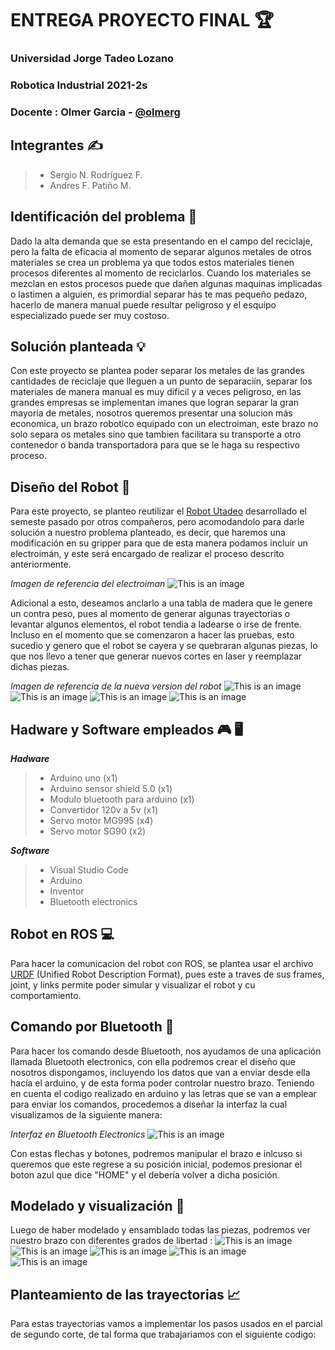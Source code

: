 # ENTREGA PROYECTO FINAL :trophy:

### Universidad Jorge Tadeo Lozano 
### Robotica Industrial 2021-2s
### Docente : Olmer Garcia - [@olmerg](https://github.com/olmerg)  
## Integrantes :writing_hand:
> - Sergio N. Rodríguez F.
> - Andres F. Patiño M.
## Identificación del problema :mag_right:
Dado la alta demanda que se esta presentando en el campo del reciclaje, pero la falta de eficacia al momento de separar algunos metales de otros materiales se crea un problema ya que todos estos materiales tienen procesos diferentes al momento de reciclarlos. Cuando los materiales se mezclan en estos procesos puede que dañen algunas maquinas implicadas o lastimen a alguien, es primordial separar has te mas pequeño pedazo, hacerlo de manera manual puede resultar peligroso y el esquipo especializado puede ser muy costoso.
## Solución planteada :bulb:
Con este proyecto se plantea poder separar los metales de las grandes cantidades de reciclaje que lleguen a un punto de separaciín, separar los materiales de manera manual es muy dificil y a veces peligroso, en las grandes empresas se implementan imanes que logran separar la gran mayoria de metales, nosotros queremos presentar una solucion más economica, un brazo robotico equipado con un electroiman, este brazo no solo separa os metales sino que tambien facilitara su transporte a otro contenedor o banda transportadora para que se le haga su respectivo proceso. 
## Diseño del Robot :robot:
Para este proyecto, se planteo reutilizar el [Robot Utadeo](https://github.com/olmerg/rtb_serial_robot/tree/main/RobotUtadeo/urdf) desarrollado el semeste pasado por otros compañeros, pero acomodandolo para darle solución a nuestro problema planteado, es decir, que haremos una modificación en su gripper para que de esta manera podamos incluir un electroimán, y este será encargado de realizar el proceso descrito anteriormente. 

*Imagen de referencia del electroiman* 
![This is an image](https://www.hwlibre.com/wp-content/uploads/2020/01/electroiman.jpg) 

Adicional a esto, deseamos anclarlo a una tabla de madera que le genere un contra peso, pues al momento de generar algunas trayectorias o levantar algunos elementos, el robot tendia a ladearse o irse de frente. Incluso en el momento que se comenzaron a hacer las pruebas, esto sucedio y genero que el robot se cayera y se quebraran algunas piezas, lo que nos llevo a tener que generar nuevos cortes en laser y reemplazar dichas piezas.

*Imagen de referencia de la nueva version del robot* 
![This is an image](https://github.com/olmerg/rtb_serial_robot/blob/f7fb55173bb7c4d279c81e9bced54d27c8a48d06/RobotUTadeo_V2/Imagenes/IMG_20211117_225023.jpg)
![This is an image](https://github.com/olmerg/rtb_serial_robot/blob/b04b90a4ea845541ae16c695681eb9d0f284da3a/RobotUTadeo_V2/Imagenes/IMG_20211117_225037.jpg)
![This is an image](https://github.com/olmerg/rtb_serial_robot/blob/b04b90a4ea845541ae16c695681eb9d0f284da3a/RobotUTadeo_V2/Imagenes/IMG_20211117_225047.jpg)
![This is an image](https://github.com/olmerg/rtb_serial_robot/blob/b04b90a4ea845541ae16c695681eb9d0f284da3a/RobotUTadeo_V2/Imagenes/IMG_20211117_225104.jpg)

## Hadware y Software empleados :video_game: :desktop_computer:
***Hadware***
> - Arduino uno (x1)
> - Arduino sensor shield 5.0 (x1)
> - Modulo bluetooth para arduino (x1)
> - Convertidor 120v a 5v (x1)
> - Servo motor MG995 (x4)
> - Servo motor SG90 (x2)

***Software***
> - Visual Studio Code
> - Arduino
> - Inventor
> - Bluetooth electronics
## Robot en ROS :computer:
Para hacer la comunicacion del robot con ROS, se plantea usar el archivo [URDF](https://github.com/olmerg/rtb_serial_robot/tree/main/SNRF/URDF)  (Unified Robot Description Format), pues este a traves de sus frames, joint, y links permite poder simular y visualizar el robot y cu comportamiento.
## Comando por Bluetooth :iphone:
Para hacer los comando desde Bluetooth, nos ayudamos de una aplicación llamada Bluetooth electronics, con ella podremos crear el diseño que nosotros dispongamos, incluyendo los datos que van a enviar desde ella hacía el arduino, y de esta forma poder controlar nuestro brazo. 
Teniendo en cuenta el codigo realizado en arduino y las letras que se van a emplear para enviar los comandos, procedemos a diseñar la interfaz la cual visualizamos de la siguiente manera:

*Interfaz en Bluetooth Electronics* 
![This is an image](https://github.com/olmerg/rtb_serial_robot/blob/4afb454277e984d69e93cb750831d621d27ca72c/RobotUTadeo_V2/Imagenes/InterfazBluetooth.jpg )

Con estas flechas y botones, podremos manipular el brazo e inlcuso si queremos que este regrese a su posición inicial, podemos presionar el boton azul que dice "HOME" y el debería volver a dicha posición.
## Modelado y visualización :eyes:
Luego de haber modelado y ensamblado todas las piezas, podremos ver nuestro brazo con diferentes grados de libertad :
![This is an image](https://github.com/olmerg/rtb_serial_robot/blob/d3cee1eb60260a47448045f965aace5d251b18c5/RobotUTadeo_V2/Imagenes/IMG-20211114-WA0035.jpg) 
![This is an image](https://github.com/olmerg/rtb_serial_robot/blob/d3cee1eb60260a47448045f965aace5d251b18c5/RobotUTadeo_V2/Imagenes/IMG-20211114-WA0036.jpg)
![This is an image](https://github.com/olmerg/rtb_serial_robot/blob/d3cee1eb60260a47448045f965aace5d251b18c5/RobotUTadeo_V2/Imagenes/IMG-20211114-WA0037.jpg)
![This is an image](https://github.com/olmerg/rtb_serial_robot/blob/d3cee1eb60260a47448045f965aace5d251b18c5/RobotUTadeo_V2/Imagenes/IMG-20211114-WA0038.jpg)
![This is an image](https://github.com/olmerg/rtb_serial_robot/blob/d3cee1eb60260a47448045f965aace5d251b18c5/RobotUTadeo_V2/Imagenes/IMG-20211114-WA0039.jpg)
## Planteamiento de las trayectorias :chart_with_upwards_trend:
Para estas trayectorias vamos a implementar los pasos usados en el parcial de segundo corte, de tal forma que trabajariamos con el siguiente codigo: 
